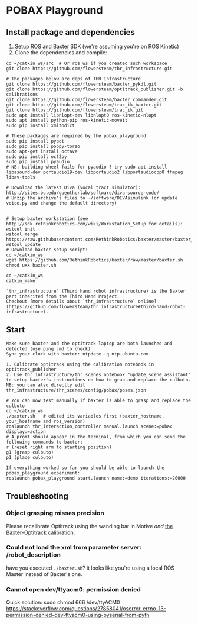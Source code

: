 # POBAX Playground
## Install package and dependencies

1. Setup [ROS and Baxter SDK](http://sdk.rethinkrobotics.com/wiki/Workstation_Setup) (we're assuming you're on ROS Kinetic)
2. Clone the dependencies and compile:
```
cd ~/catkin_ws/src  # Or ros_ws if you created such workspace
git clone https://github.com/flowersteam/thr_infrastructure.git

# The packages below are deps of THR Infrastructure
git clone https://github.com/flowersteam/baxter_pykdl.git
git clone https://github.com/flowersteam/optitrack_publisher.git -b calibrations
git clone https://github.com/flowersteam/baxter_commander.git
git clone https://github.com/flowersteam/trac_ik_baxter.git
git clone https://github.com/flowersteam/trac_ik.git
sudo apt install libnlopt-dev libnlopt0 ros-kinetic-nlopt
sudo apt install python-pip ros-kinetic-moveit
sudo pip install xmltodict

# These packages are required by the pobax_playground
sudo pip install pypot
sudo pip install poppy-torso
sudo apt-get install octave
sudo pip install oct2py
sudo pip install pyaudio
# NB: building wheel fails for pyaudio ? try sudo apt install libasound-dev portaudio19-dev libportaudio2 libportaudiocpp0 ffmpeg libav-tools

# Download the latest Diva (vocal tract simulator): http://sites.bu.edu/guentherlab/software/diva-source-code/
# Unzip the archive's files to ~/software/DIVAsimulink (or update voice.py and change the default directory)


# Setup baxter workstation (see http://sdk.rethinkrobotics.com/wiki/Workstation_Setup for details):
wstool init .
wstool merge https://raw.githubusercontent.com/RethinkRobotics/baxter/master/baxter_sdk.rosinstall
wstool update
# Download baxter setup script:
cd ~/catkin_ws
wget https://github.com/RethinkRobotics/baxter/raw/master/baxter.sh
chmod u+x baxter.sh

cd ~/catkin_ws
catkin_make

`thr_infrastructure` (Third hand robot infrastructure) is the Baxter part inherited from the Third Hand Project.
Checkout [more details about `thr_infrastructure` online](https://github.com/flowersteam/thr_infrastructure#third-hand-robot-infrastructure).
```

## Start
```
Make sure baxter and the optitrack laptop are both launched and detected (use ping cmd to check)
Sync your clock with baxter: ntpdate -q ntp.ubuntu.com

1. Calibrate optitrack using the calibration notebook in optitrack_publisher
2. Use thr_infrastructure/thr_scenes notebook "update_scene_assistant" 
to setup baxter's instructions on how to grab and replace the culbuto.
NB: you can also directly edit thr_infrastructure/thr_scenes/config/pobax/poses.json

# You can now test manually if baxter is able to grasp and replace the culbuto
cd ~/catkin_ws
./baxter.sh   # edited its variables first (baxter_hostname, your_hostname and ros_version)
roslaunch thr_interaction_controller manual.launch scene:=pobax display:=action
# A promt should appear in the terminal, from which you can send the following commands to baxter:
r (reset right arm to starting position)
g1 (grasp culbuto)
p1 (place culbuto)

If everything worked so far you should be able to launch the pobax_playground experiment:
roslaunch pobax_playground start.launch name:=demo iterations:=20000
```
## Troubleshooting
### Object grasping misses precision
Please recalibrate Optitrack using the wanding bar in Motive *and* [the Baxter-Optitrack calibration](https://github.com/baxter-flowers/optitrack_publisher#calibrate).

### Could not load the xml from parameter server: /robot_description
have you executed `./baxter.sh`? it looks like you're using a local ROS Master instead of Baxter's one.

### Cannot open dev/ttyacm0: permission denied
Quick solution: sudo chmod 666 /dev/ttyACM0
https://stackoverflow.com/questions/27858041/oserror-errno-13-permission-denied-dev-ttyacm0-using-pyserial-from-pyth
